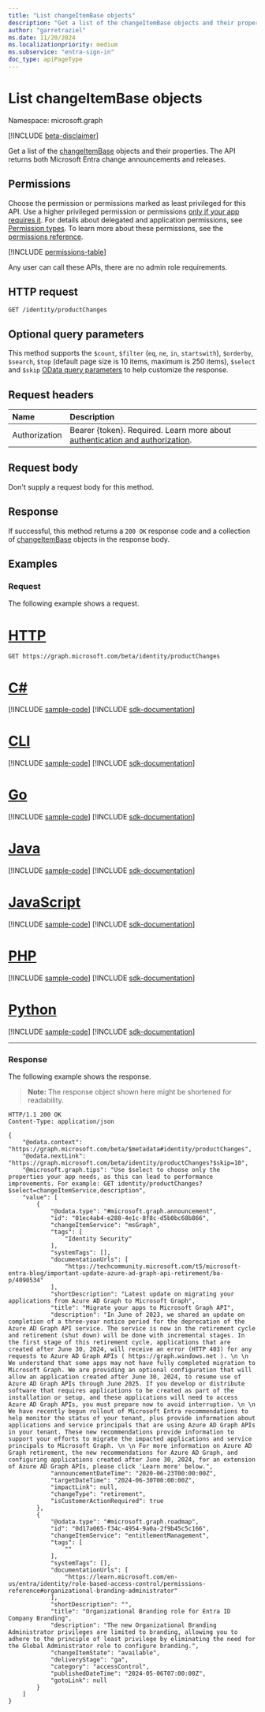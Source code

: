 ```yaml
---
title: "List changeItemBase objects"
description: "Get a list of the changeItemBase objects and their properties."
author: "garretraziel"
ms.date: 11/20/2024
ms.localizationpriority: medium
ms.subservice: "entra-sign-in"
doc_type: apiPageType
---
```


# List changeItemBase objects

Namespace: microsoft.graph

[!INCLUDE [beta-disclaimer](../../includes/beta-disclaimer.md)]

Get a list of the [changeItemBase](../resources/changeitembase.md) objects and their properties. The API returns both Microsoft Entra change announcements and releases.

## Permissions

Choose the permission or permissions marked as least privileged for this API. Use a higher privileged permission or permissions [only if your app requires it](/graph/permissions-overview#best-practices-for-using-microsoft-graph-permissions). For details about delegated and application permissions, see [Permission types](/graph/permissions-overview#permission-types). To learn more about these permissions, see the [permissions reference](/graph/permissions-reference).

<!-- { "blockType": "permissions", "name": "identitycontainer_list_productchanges" } -->
[!INCLUDE [permissions-table](../includes/permissions/identitycontainer-list-productchanges-permissions.md)]

Any user can call these APIs, there are no admin role requirements.

## HTTP request

<!-- {
  "blockType": "ignored"
}
-->
``` http
GET /identity/productChanges
```

## Optional query parameters

This method supports the `$count`, `$filter` (`eq`, `ne`, `in`, `startswith`), `$orderby`, `$search`, `$top` (default page size is 10 items, maximum is 250 items), `$select` and `$skip` [OData query parameters](/graph/query-parameters) to help customize the response.

## Request headers

|Name|Description|
|:---|:---|
|Authorization|Bearer {token}. Required. Learn more about [authentication and authorization](/graph/auth/auth-concepts).|

## Request body

Don't supply a request body for this method.

## Response

If successful, this method returns a `200 OK` response code and a collection of [changeItemBase](../resources/changeitembase.md) objects in the response body.

## Examples

### Request

The following example shows a request.
# [HTTP](#tab/http)
<!-- {
  "blockType": "request",
  "name": "list_changeitembase"
}
-->
``` http
GET https://graph.microsoft.com/beta/identity/productChanges
```

# [C#](#tab/csharp)
[!INCLUDE [sample-code](../includes/snippets/csharp/list-changeitembase-csharp-snippets.md)]
[!INCLUDE [sdk-documentation](../includes/snippets/snippets-sdk-documentation-link.md)]

# [CLI](#tab/cli)
[!INCLUDE [sample-code](../includes/snippets/cli/list-changeitembase-cli-snippets.md)]
[!INCLUDE [sdk-documentation](../includes/snippets/snippets-sdk-documentation-link.md)]

# [Go](#tab/go)
[!INCLUDE [sample-code](../includes/snippets/go/list-changeitembase-go-snippets.md)]
[!INCLUDE [sdk-documentation](../includes/snippets/snippets-sdk-documentation-link.md)]

# [Java](#tab/java)
[!INCLUDE [sample-code](../includes/snippets/java/list-changeitembase-java-snippets.md)]
[!INCLUDE [sdk-documentation](../includes/snippets/snippets-sdk-documentation-link.md)]

# [JavaScript](#tab/javascript)
[!INCLUDE [sample-code](../includes/snippets/javascript/list-changeitembase-javascript-snippets.md)]
[!INCLUDE [sdk-documentation](../includes/snippets/snippets-sdk-documentation-link.md)]

# [PHP](#tab/php)
[!INCLUDE [sample-code](../includes/snippets/php/list-changeitembase-php-snippets.md)]
[!INCLUDE [sdk-documentation](../includes/snippets/snippets-sdk-documentation-link.md)]

# [Python](#tab/python)
[!INCLUDE [sample-code](../includes/snippets/python/list-changeitembase-python-snippets.md)]
[!INCLUDE [sdk-documentation](../includes/snippets/snippets-sdk-documentation-link.md)]

---

### Response

The following example shows the response.
>**Note:** The response object shown here might be shortened for readability.
<!-- {
  "blockType": "response",
  "truncated": true,
  "@odata.type": "microsoft.graph.changeItemBase"
}
-->
``` http
HTTP/1.1 200 OK
Content-Type: application/json

{
    "@odata.context": "https://graph.microsoft.com/beta/$metadata#identity/productChanges",
    "@odata.nextLink": "https://graph.microsoft.com/beta/identity/productChanges?$skip=10",
    "@microsoft.graph.tips": "Use $select to choose only the properties your app needs, as this can lead to performance improvements. For example: GET identity/productChanges?$select=changeItemService,description",
    "value": [
        {
            "@odata.type": "#microsoft.graph.announcement",
            "id": "01ec4ab4-e288-4e1c-8f8c-d5b0bc68b866",
            "changeItemService": "msGraph",
            "tags": [
                "Identity Security"
            ],
            "systemTags": [],
            "documentationUrls": [
                "https://techcommunity.microsoft.com/t5/microsoft-entra-blog/important-update-azure-ad-graph-api-retirement/ba-p/4090534"
            ],
            "shortDescription": "Latest update on migrating your applications from Azure AD Graph to Microsoft Graph",
            "title": "Migrate your apps to Microsoft Graph API",
            "description": "In June of 2023, we shared an update on completion of a three-year notice period for the deprecation of the Azure AD Graph API service. The service is now in the retirement cycle and retirement (shut down) will be done with incremental stages. In the first stage of this retirement cycle, applications that are created after June 30, 2024, will receive an error (HTTP 403) for any requests to Azure AD Graph APIs ( https://graph.windows.net ). \n \n We understand that some apps may not have fully completed migration to Microsoft Graph. We are providing an optional configuration that will allow an application created after June 30, 2024, to resume use of Azure AD Graph APIs through June 2025. If you develop or distribute software that requires applications to be created as part of the installation or setup, and these applications will need to access Azure AD Graph APIs, you must prepare now to avoid interruption. \n \n We have recently begun rollout of Microsoft Entra recommendations to help monitor the status of your tenant, plus provide information about applications and service principals that are using Azure AD Graph APIs in your tenant. These new recommendations provide information to support your efforts to migrate the impacted applications and service principals to Microsoft Graph. \n \n For more information on Azure AD Graph retirement, the new recommendations for Azure AD Graph, and configuring applications created after June 30, 2024, for an extension of Azure AD Graph APIs, please click 'Learn more' below.",
            "announcementDateTime": "2020-06-23T00:00:00Z",
            "targetDateTime": "2024-06-30T00:00:00Z",
            "impactLink": null,
            "changeType": "retirement",
            "isCustomerActionRequired": true
        },
        {
            "@odata.type": "#microsoft.graph.roadmap",
            "id": "0d17a065-f34c-4954-9a0a-2f9b45c5c166",
            "changeItemService": "entitlementManagement",
            "tags": [
                ""
            ],
            "systemTags": [],
            "documentationUrls": [
                "https://learn.microsoft.com/en-us/entra/identity/role-based-access-control/permissions-reference#organizational-branding-administrator"
            ],
            "shortDescription": "",
            "title": "Organizational Branding role for Entra ID Company Branding",
            "description": "The new Organizational Branding Administrator privileges are limited to branding, allowing you to adhere to the principle of least privilege by eliminating the need for the Global Administrator role to configure branding.",
            "changeItemState": "available",
            "deliveryStage": "ga",
            "category": "accessControl",
            "publishedDateTime": "2024-05-06T07:00:00Z",
            "gotoLink": null
        }
    ]
}
```
